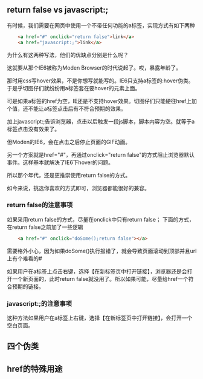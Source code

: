 ## return false vs javascript:;
有时候，我们需要在网页中使用一个不带任何功能的a标签，实现方式有如下两种
```html
    <a href="#" onclick="return false">link</a>
    <a href="javascript:;">link</a>
```
为什么有这两种写法，他们的优缺点分别是什么呢？

这就要从那个IE6被称为Moden Browser的时代说起了。哎，暴露年龄了。

那时用css写hover效果，不是你想写就能写的。IE6只支持a标签的:hover伪类。于是乎切图仔们就纷纷用a标签套在要hover的元素上面。

可是如果a标签的href为空，IE还是不支持hover效果。切图仔们只能硬往href上加个值，还不能让a标签点击后有不符合预期的效果。

加上javascript:;告诉浏览器，点击以后触发一段js脚本，脚本内容为空。就等于a标签点击没有效果了。

但Moden的IE6，会在点击之后停止页面的GIF动画。

另一个方案就是href="#"，再通过onclick="return false"的方式阻止浏览器默认事件。这样基本就解决了IE6下hover的问题。

所以那个年代，还是更推崇使用return false的方式。

如今来说，挑选你喜欢的方式即可，浏览器都能很好的兼容。
### return false的注意事项
如果采用return false的方式，尽量在onclick中只有return false；
下面的方式，在return false之前加了一些逻辑
```html
    <a href="#" onclick="doSome();return false"></a>
```
需要格外小心，因为如果doSome()执行报错了，就会导致页面滚动到顶部并且url上有个难看的#

如果用户在a标签上点击右键，选择【在新标签页中打开链接】，浏览器还是会打开一个新页面的，此时return false就没用了。所以如果可能，尽量给href一个符合预期的链接。

### javascript:;的注意事项
这种方法如果用户在a标签上右键，选择【在新标签页中打开链接】，会打开一个空白页面。
## 四个伪类
## href的特殊用途
